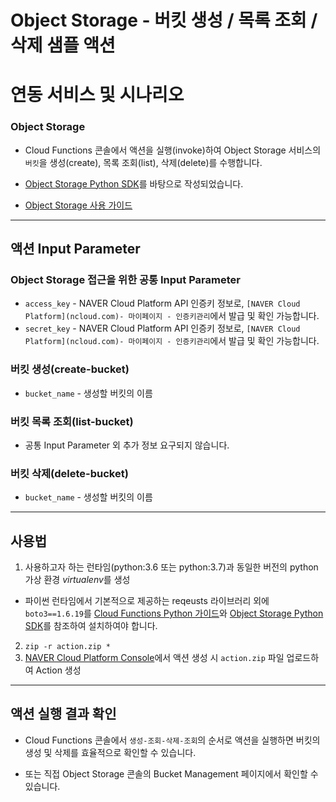 # Object Storage - 버킷 생성 / 목록 조회 / 삭제 샘플 액션
# 연동 서비스 및 시나리오
### Object Storage
+ Cloud Functions 콘솔에서 액션을 실행(invoke)하여 Object Storage 서비스의 `버킷`을 생성(create), 목록 조회(list), 삭제(delete)를 수행합니다.

+ [Object Storage Python SDK](https://guide.ncloud-docs.com/docs/storage-storage-8-2)를 바탕으로 작성되었습니다.

+ [Object Storage 사용 가이드](https://guide.ncloud-docs.com/docs/storage-storage-6-1)

---
## 액션 Input Parameter
### Object Storage 접근을 위한 공통 Input Parameter
+ `access_key` - NAVER Cloud Platform API 인증키 정보로, `[NAVER Cloud Platform](ncloud.com)- 마이페이지 - 인증키관리`에서 발급 및 확인 가능합니다.
+ `secret_key` - NAVER Cloud Platform API 인증키 정보로, `[NAVER Cloud Platform](ncloud.com)- 마이페이지 - 인증키관리`에서 발급 및 확인 가능합니다.

### 버킷 생성(create-bucket)
+ `bucket_name` - 생성할 버킷의 이름

### 버킷 목록 조회(list-bucket)
+ 공통 Input Parameter 외 추가 정보 요구되지 않습니다.

### 버킷 삭제(delete-bucket)
+ `bucket_name` - 생성할 버킷의 이름

---
## 사용법
1. 사용하고자 하는 런타임(python:3.6 또는 python:3.7)과 동일한 버전의 python 가상 환경 *virtualenv*를 생성
  + 파이썬 런타임에서 기본적으로 제공하는 reqeusts 라이브러리 외에 `boto3==1.6.19`를 [Cloud Functions Python 가이드](https://guide.ncloud-docs.com/docs/compute-compute-15-2-2)와 [Object Storage Python SDK](https://guide.ncloud-docs.com/docs/storage-storage-8-2)를 참조하여 설치하여야 합니다.
2. `zip -r action.zip *`
3. [NAVER Cloud Platform Console](console.ncloud.com)에서 액션 생성 시 `action.zip` 파일 업로드하여 Action 생성

---
## 액션 실행 결과 확인
+ Cloud Functions 콘솔에서 `생성-조회-삭제-조회`의 순서로 액션을 실행하면 버킷의 생성 및 삭제를 효율적으로 확인할 수 있습니다.

+ 또는 직접 Object Storage 콘솔의 Bucket Management 페이지에서 확인할 수 있습니다.